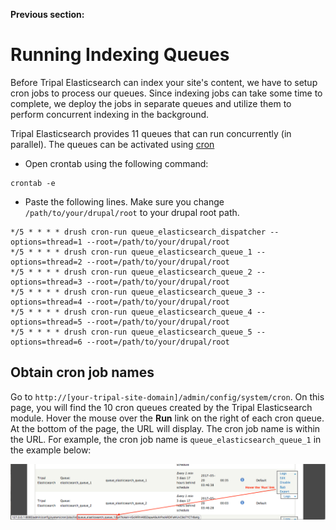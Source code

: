 **Previous section:  [](cross-site-search.md)**


# Running Indexing Queues
Before Tripal Elasticsearch can index your site's content, we have to setup cron jobs to process our queues.
Since indexing jobs can take some time to complete, we deploy the jobs in separate queues and utilize them to perform
concurrent indexing in the background.

Tripal Elasticsearch provides 11 queues that can run concurrently (in parallel). The queues can be activated using [cron](http://www.nncron.ru/help/EN/working/cron-format.htm)

- Open crontab using the following command:
```shell
crontab -e
```
- Paste the following lines. Make sure you change `/path/to/your/drupal/root` to your drupal root path.
```shell
*/5 * * * * drush cron-run queue_elasticsearch_dispatcher --options=thread=1 --root=/path/to/your/drupal/root
*/5 * * * * drush cron-run queue_elasticsearch_queue_1 --options=thread=2 --root=/path/to/your/drupal/root
*/5 * * * * drush cron-run queue_elasticsearch_queue_2 --options=thread=3 --root=/path/to/your/drupal/root
*/5 * * * * drush cron-run queue_elasticsearch_queue_3 --options=thread=4 --root=/path/to/your/drupal/root
*/5 * * * * drush cron-run queue_elasticsearch_queue_4 --options=thread=5 --root=/path/to/your/drupal/root
*/5 * * * * drush cron-run queue_elasticsearch_queue_5 --options=thread=6 --root=/path/to/your/drupal/root
```

## Obtain cron job names

Go to `http://[your-tripal-site-domain]/admin/config/system/cron`. On this page, you will find
the 10 cron queues created by the Tripal Elasticsearch module. Hover the mouse over the **Run** link on the
right of each cron queue. At the bottom of the page, the URL will display. The cron job name is within
the URL. For example, the cron job name is `queue_elasticsearch_queue_1` in the example below:

![cron job name](../images/get-cron-name.png)
